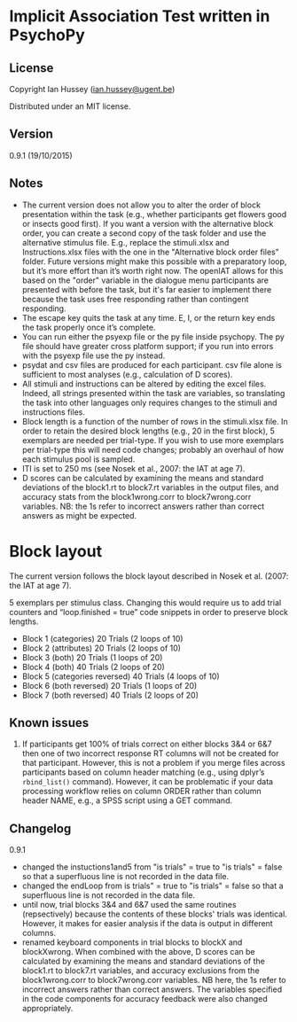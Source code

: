 # Implicit Association Test written in PsychoPy

## License
Copyright Ian Hussey (ian.hussey@ugent.be)

Distributed under an MIT license.

## Version
0.9.1 (19/10/2015)

## Notes
- The current version does not allow you to alter the order of block presentation within the task (e.g., whether participants get flowers good or insects good first). If you want a version with the alternative block order, you can create a second copy of the task folder and use the alternative stimulus file. E.g., replace the stimuli.xlsx and Instructions.xlsx files with the one in the "Alternative block order files" folder. Future versions might make this possible with a preparatory loop, but it’s more effort than it’s worth right now. The openIAT allows for this based on the "order" variable in the dialogue menu participants are presented with before the task, but it's far easier to implement there because the task uses free responding rather than contingent responding.  
- The escape key quits the task at any time. E, I, or the return key ends the task properly once it’s complete.
- You can run either the psyexp file or the py file inside psychopy. The py file should have greater cross platform support; if you run into errors with the psyexp file use the py instead.
- psydat and csv files are produced for each participant. csv file alone is sufficient to most analyses (e.g., calculation of D scores).
- All stimuli and instructions can be altered by editing the excel files. Indeed, all strings presented within the task are variables, so translating the task into other languages only requires changes to the stimuli and instructions files.
- Block length is a function of the number of rows in the stimuli.xlsx file. In order to retain the desired block lengths (e.g., 20 in the first block), 5 exemplars are needed per trial-type. If you wish to use more exemplars per trial-type this will need code changes; probably an overhaul of how each stimulus pool is sampled.
- ITI is set to 250 ms (see Nosek et al., 2007: the IAT at age 7).
- D scores can be calculated by examining the means and standard deviations of the block1.rt to block7.rt variables in the output files, and accuracy stats from the block1wrong.corr to block7wrong.corr variables. NB: the 1s refer to incorrect answers rather than correct answers as might be expected.

# Block layout
The current version follows the block layout described in Nosek et al. (2007: the IAT at age 7).

5 exemplars per stimulus class. Changing this would require us to add trial counters and “loop.finished = true” code snippets in order to preserve block lengths.

- Block 1 (categories) 20 Trials (2 loops of 10)
- Block 2 (attributes) 20 Trials (2 loops of 10)
- Block 3 (both) 20 Trials (1 loops of 20)
- Block 4 (both) 40 Trials (2 loops of 20)
- Block 5 (categories reversed) 40 Trials (4 loops of 10)
- Block 6 (both reversed) 20 Trials (1 loops of 20)
- Block 7 (both reversed) 40 Trials (2 loops of 20)

## Known issues
1. If participants get 100% of trials correct on either blocks 3&4 or 6&7 then one of two incorrect response RT columns will not be created for that participant. However, this is not a problem if you merge files across participants based on column header matching (e.g., using dplyr’s `rbind_list()` command). However, it can be problematic if your data processing workflow relies on column ORDER rather than column header NAME, e.g., a SPSS script using a GET command.

## Changelog
0.9.1
- changed the instuctions1and5 from "is trials" = true to "is trials" = false so that a superfluous line is not recorded in the data file.
- changed the endLoop from is trials" = true to "is trials" = false so that a superfluous line is not recorded in the data file.
- until now, trial blocks 3&4 and 6&7 used the same routines (repsectively) because the contents of these blocks' trials was identical. However, it makes for easier analysis if the data is output in different columns.
- renamed keyboard components in trial blocks to blockX and blockXwrong. When combined with the above, D scores can be calculated by examining the means and standard deviations of the block1.rt to block7.rt variables, and accuracy exclusions from the block1wrong.corr to block7wrong.corr variables. NB here, the 1s refer to incorrect answers rather than correct answers. The variables specified in the code components for accuracy feedback were also changed appropriately.
